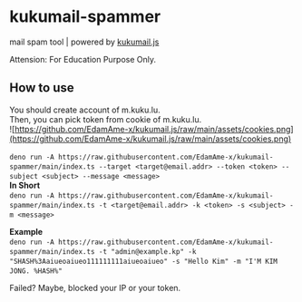 # kukumail-spammer

mail spam tool | powered by
[kukumail.js](https://github.com/EdamAme-x/kukumail.js)

Attension: For Education Purpose Only.

## How to use

You should create account of m.kuku.lu.\
Then, you can pick token from cookie of m.kuku.lu.\
![https://github.com/EdamAme-x/kukumail.js/raw/main/assets/cookies.png](https://github.com/EdamAme-x/kukumail.js/raw/main/assets/cookies.png)

`deno run -A https://raw.githubusercontent.com/EdamAme-x/kukumail-spammer/main/index.ts --target <target@email.addr> --token <token> --subject <subject> --message <message>`\
**In Short**\
`deno run -A https://raw.githubusercontent.com/EdamAme-x/kukumail-spammer/main/index.ts -t <target@email.addr> -k <token> -s <subject> -m <message>`

**Example**\
`deno run -A https://raw.githubusercontent.com/EdamAme-x/kukumail-spammer/main/index.ts -t "admin@example.kp" -k "SHASH%3Aaiueoaiueo111111111aiueoaiueo" -s "Hello Kim" -m "I'M KIM JONG. %HASH%"`

Failed? Maybe, blocked your IP or your token.
